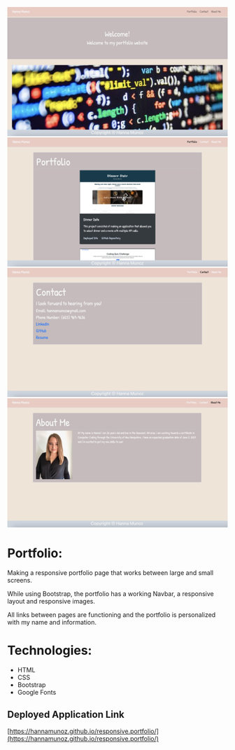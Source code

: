 ![Portfolio](../images/screen1.png)![Portfolio](../images/screen2.png)![Portfolio](../images/screen3.png)![Portfolio](../images/screen4.png)

# Portfolio:

Making a responsive portfolio page that works between large and small screens.

While using Bootstrap, the portfolio has a working Navbar, a responsive layout and responsive images.

All links between pages are functioning and the portfolio is personalized with my name and information.

# Technologies:
- HTML
- CSS
- Bootstrap
- Google Fonts


## Deployed Application Link

[https://hannamunoz.github.io/responsive.portfolio/](https://hannamunoz.github.io/responsive.portfolio/)
